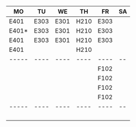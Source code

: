 |MO   |TU  |WE  |TH  |FR  |SA|
|-----|----|----|----|----|--|
|E401 |E303|E301|H210|E303|  |
|E401*|E303|E301|H210|E303|  |
|E401 |E303|E301|H210|E303|  |
|E401 |    |    |H210|    |  |
|-----|----|----|----|----|--|
|     |    |    |    |F102|  |
|     |    |    |    |F102|  |
|     |    |    |    |F102|  |
|     |    |    |    |F102|  |
|-----|----|----|----|----|--|
|     |    |    |    |    |  |
|     |    |    |    |    |  |
|     |    |    |    |    |  |
|     |    |    |    |    |  |
